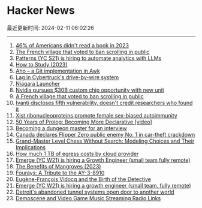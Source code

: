 # Hacker News

最近更新时间: 2024-02-11 06:02:26

--- 
1. [46% of Americans didn't read a book in 2023](https://nathanbransford.com/blog/2024/01/46-of-americans-didnt-read-a-book-in-2023-this-week-in-books) 
2. [The French village that voted to ban scrolling in public](https://www.theguardian.com/world/2024/feb/10/fighting-the-smartphone-invasion-the-french-village-that-voted-to-ban-scrolling-in-public) 
3. [Patterns (YC S21) is hiring to automate analytics with LLMs](https://www.ycombinator.com/companies/patterns) 
4. [How to Study (2023)](https://cse.buffalo.edu/~rapaport/howtostudy.html) 
5. [Aho – a Git implementation in Awk](https://github.com/djanderson/aho) 
6. [Lag in Cybertruck's drive-by-wire system](https://twitter.com/Factschaser/status/1756032906290434514) 
7. [Niagara Launcher](https://niagaralauncher.app/) 
8. [Nvidia pursues $30B custom chip opportunity with new unit](https://www.reuters.com/technology/nvidia-chases-30-billion-custom-chip-market-with-new-unit-sources-2024-02-09/) 
9. [A French village that voted to ban scrolling in public](https://www.theguardian.com/world/2024/feb/10/fighting-the-smartphone-invasion-the-french-village-that-voted-to-ban-scrolling-in-public) 
10. [Ivanti discloses fifth vulnerability, doesn't credit researchers who found it](https://www.theregister.com/2024/02/09/ivanti_discloses_fifth_ics_vulnerability/) 
11. [Xist ribonucleoproteins promote female sex-biased autoimmunity](https://www.cell.com/cell/fulltext/S0092-8674(24)00002-3) 
12. [50 Years of Prolog: Becoming More Declarative [video]](https://www.youtube.com/watch?v=Ru2oZGRJTQg) 
13. [Becoming a dungeon master for an interview](https://www.propelauth.com/post/interview-dungeon-master) 
14. [Canada declares Flipper Zero public enemy No. 1 in car-theft crackdown](https://arstechnica.com/security/2024/02/canada-vows-to-ban-flipper-zero-device-in-crackdown-on-car-theft/) 
15. [Grand-Master Level Chess Without Search: Modeling Choices and Their Implications](https://gist.github.com/yoavg/8b98bbd70eb187cf1852b3485b8cda4f) 
16. [How much 1 TB of egress costs by cloud provider](https://getdeploying.com/reference/data-egress) 
17. [Emerge (YC W21) is hiring a Growth Engineer (small team,fully remote)](https://www.emergetools.com/careers/jobs/growth-engineer) 
18. [The Benefits of Mangroves (2023)](https://www.wlrn.org/environment/2023-10-12/floridas-coastal-savior-the-benefits-of-mangroves) 
19. [Fourays: A Tribute to the AY-3-8910](https://doug.lon.dev/blog/2024/fourays/tribute/) 
20. [Eugène-François Vidocq and the Birth of the Detective](https://publicdomainreview.org/essay/eugene-francois-vidocq-and-the-birth-of-the-detective/) 
21. [Emerge (YC W21) is hiring a growth engineer (small team, fully remote)](https://www.emergetools.com/careers/jobs/growth-engineer) 
22. [Detroit's abandoned tunnel systems open door to another world](https://www.freep.com/story/news/local/michigan/2024/02/10/underground-tunnels-detroit-michigan/72060366007/) 
23. [Demoscene and Video Game Music Streaming Radio Links](https://mw.rat.bz/davgmsrl/) 
